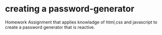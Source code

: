 # creating a password-generator

Homework Assignment that applies knowladge of html,css and javascript to create a password generator that is reactive.
